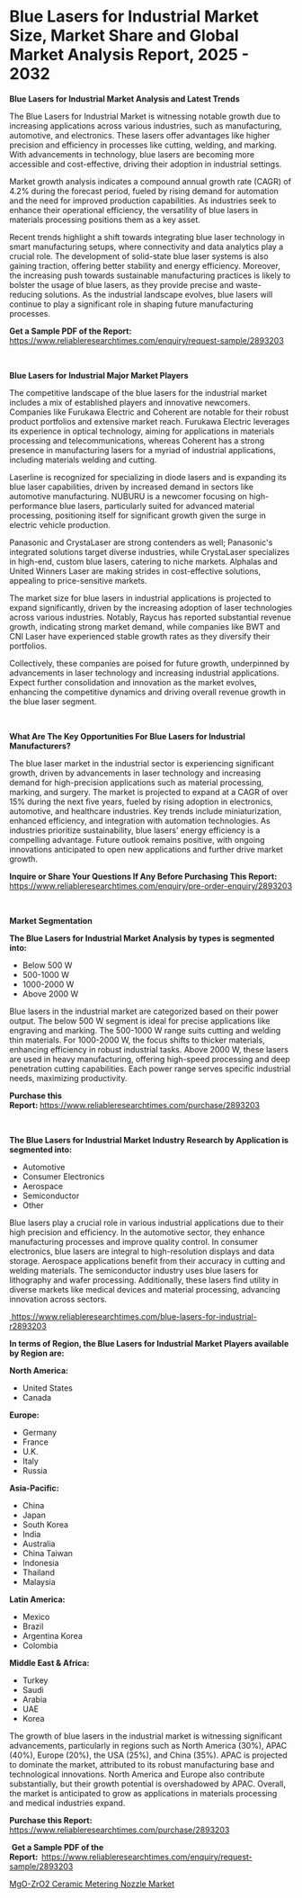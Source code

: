 <p><h1>Blue Lasers for Industrial Market Size, Market Share and Global Market Analysis Report, 2025 - 2032</h1></p><p><strong>Blue Lasers for Industrial Market Analysis and Latest Trends</strong></p>
<p><p>The Blue Lasers for Industrial Market is witnessing notable growth due to increasing applications across various industries, such as manufacturing, automotive, and electronics. These lasers offer advantages like higher precision and efficiency in processes like cutting, welding, and marking. With advancements in technology, blue lasers are becoming more accessible and cost-effective, driving their adoption in industrial settings.</p><p>Market growth analysis indicates a compound annual growth rate (CAGR) of 4.2% during the forecast period, fueled by rising demand for automation and the need for improved production capabilities. As industries seek to enhance their operational efficiency, the versatility of blue lasers in materials processing positions them as a key asset. </p><p>Recent trends highlight a shift towards integrating blue laser technology in smart manufacturing setups, where connectivity and data analytics play a crucial role. The development of solid-state blue laser systems is also gaining traction, offering better stability and energy efficiency. Moreover, the increasing push towards sustainable manufacturing practices is likely to bolster the usage of blue lasers, as they provide precise and waste-reducing solutions. As the industrial landscape evolves, blue lasers will continue to play a significant role in shaping future manufacturing processes.</p></p>
<p><strong>Get a Sample PDF of the Report:&nbsp;</strong> <a href="https://www.reliableresearchtimes.com/enquiry/request-sample/2893203?utm_campaign=2627&utm_medium=2&utm_source=Github&utm_content=ia&utm_term=15032025&utm_id=blue-lasers-for-industrial">https://www.reliableresearchtimes.com/enquiry/request-sample/2893203</a></p>
<p>&nbsp;</p>
<p><strong>Blue Lasers for Industrial Major Market Players</strong></p>
<p><p>The competitive landscape of the blue lasers for the industrial market includes a mix of established players and innovative newcomers. Companies like Furukawa Electric and Coherent are notable for their robust product portfolios and extensive market reach. Furukawa Electric leverages its experience in optical technology, aiming for applications in materials processing and telecommunications, whereas Coherent has a strong presence in manufacturing lasers for a myriad of industrial applications, including materials welding and cutting.</p><p>Laserline is recognized for specializing in diode lasers and is expanding its blue laser capabilities, driven by increased demand in sectors like automotive manufacturing. NUBURU is a newcomer focusing on high-performance blue lasers, particularly suited for advanced material processing, positioning itself for significant growth given the surge in electric vehicle production.</p><p>Panasonic and CrystaLaser are strong contenders as well; Panasonic's integrated solutions target diverse industries, while CrystaLaser specializes in high-end, custom blue lasers, catering to niche markets. Alphalas and United Winners Laser are making strides in cost-effective solutions, appealing to price-sensitive markets.</p><p>The market size for blue lasers in industrial applications is projected to expand significantly, driven by the increasing adoption of laser technologies across various industries. Notably, Raycus has reported substantial revenue growth, indicating strong market demand, while companies like BWT and CNI Laser have experienced stable growth rates as they diversify their portfolios.</p><p>Collectively, these companies are poised for future growth, underpinned by advancements in laser technology and increasing industrial applications. Expect further consolidation and innovation as the market evolves, enhancing the competitive dynamics and driving overall revenue growth in the blue laser segment.</p></p>
<p>&nbsp;</p>
<p><strong>What Are The Key Opportunities For Blue Lasers for Industrial Manufacturers?</strong></p>
<p><p>The blue laser market in the industrial sector is experiencing significant growth, driven by advancements in laser technology and increasing demand for high-precision applications such as material processing, marking, and surgery. The market is projected to expand at a CAGR of over 15% during the next five years, fueled by rising adoption in electronics, automotive, and healthcare industries. Key trends include miniaturization, enhanced efficiency, and integration with automation technologies. As industries prioritize sustainability, blue lasers' energy efficiency is a compelling advantage. Future outlook remains positive, with ongoing innovations anticipated to open new applications and further drive market growth.</p></p>
<p><strong>Inquire or Share Your Questions If Any Before Purchasing This Report:</strong> <a href="https://www.reliableresearchtimes.com/enquiry/pre-order-enquiry/2893203?utm_campaign=2627&utm_medium=2&utm_source=Github&utm_content=ia&utm_term=15032025&utm_id=blue-lasers-for-industrial">https://www.reliableresearchtimes.com/enquiry/pre-order-enquiry/2893203</a></p>
<p>&nbsp;</p>
<p><strong>Market Segmentation</strong></p>
<p><strong>The Blue Lasers for Industrial Market Analysis by types is segmented into:</strong></p>
<p><ul><li>Below 500 W</li><li>500-1000 W</li><li>1000-2000 W</li><li>Above 2000 W</li></ul></p>
<p><p>Blue lasers in the industrial market are categorized based on their power output. The below 500 W segment is ideal for precise applications like engraving and marking. The 500-1000 W range suits cutting and welding thin materials. For 1000-2000 W, the focus shifts to thicker materials, enhancing efficiency in robust industrial tasks. Above 2000 W, these lasers are used in heavy manufacturing, offering high-speed processing and deep penetration cutting capabilities. Each power range serves specific industrial needs, maximizing productivity.</p></p>
<p><strong>Purchase this Report:&nbsp;</strong><a href="https://www.reliableresearchtimes.com/purchase/2893203?utm_campaign=2627&utm_medium=2&utm_source=Github&utm_content=ia&utm_term=15032025&utm_id=blue-lasers-for-industrial">https://www.reliableresearchtimes.com/purchase/2893203</a></p>
<p>&nbsp;</p>
<p><strong>The Blue Lasers for Industrial Market Industry Research by Application is segmented into:</strong></p>
<p><ul><li>Automotive</li><li>Consumer Electronics</li><li>Aerospace</li><li>Semiconductor</li><li>Other</li></ul></p>
<p><p>Blue lasers play a crucial role in various industrial applications due to their high precision and efficiency. In the automotive sector, they enhance manufacturing processes and improve quality control. In consumer electronics, blue lasers are integral to high-resolution displays and data storage. Aerospace applications benefit from their accuracy in cutting and welding materials. The semiconductor industry uses blue lasers for lithography and wafer processing. Additionally, these lasers find utility in diverse markets like medical devices and material processing, advancing innovation across sectors.</p></p>
<p><a href="https://www.reliableresearchtimes.com/blue-lasers-for-industrial-r2893203?utm_campaign=2627&utm_medium=2&utm_source=Github&utm_content=ia&utm_term=15032025&utm_id=blue-lasers-for-industrial">&nbsp;https://www.reliableresearchtimes.com/blue-lasers-for-industrial-r2893203</a></p>
<p><strong>In terms of Region, the Blue Lasers for Industrial Market Players available by Region are:</strong></p>
<p>
    <p> <strong> North America: </strong>
        <ul>
            <li>United States</li>
            <li>Canada</li>
        </ul>
        </p> 
    <p> <strong> Europe: </strong>
        <ul>
            <li>Germany</li>
            <li>France</li>
            <li>U.K.</li>
            <li>Italy</li>
            <li>Russia</li>
        </ul>
        </p> 
    <p> <strong> Asia-Pacific: </strong>
        <ul>
            <li>China</li>
            <li>Japan</li>
            <li>South Korea</li>
            <li>India</li>
            <li>Australia</li>
            <li>China Taiwan</li>
            <li>Indonesia</li>
            <li>Thailand</li>
            <li>Malaysia</li>
        </ul>
        </p> 
    <p> <strong> Latin America: </strong>
        <ul>
            <li>Mexico</li>
            <li>Brazil</li>
            <li>Argentina Korea</li>
            <li>Colombia</li>
        </ul>
        </p> 
    <p> <strong> Middle East & Africa: </strong>
        <ul>
            <li>Turkey</li>
            <li>Saudi</li>
            <li>Arabia</li>
            <li>UAE</li>
            <li>Korea</li>
        </ul>
    </p>
    </p>
<p><p>The growth of blue lasers in the industrial market is witnessing significant advancements, particularly in regions such as North America (30%), APAC (40%), Europe (20%), the USA (25%), and China (35%). APAC is projected to dominate the market, attributed to its robust manufacturing base and technological innovations. North America and Europe also contribute substantially, but their growth potential is overshadowed by APAC. Overall, the market is anticipated to grow as applications in materials processing and medical industries expand.</p></p>
<p><strong>Purchase this Report: </strong><a href="https://www.reliableresearchtimes.com/purchase/2893203?utm_campaign=2627&utm_medium=2&utm_source=Github&utm_content=ia&utm_term=15032025&utm_id=blue-lasers-for-industrial">https://www.reliableresearchtimes.com/purchase/2893203</a></p>
<p>&nbsp;<strong>Get a Sample PDF of the Report:&nbsp;&nbsp;</strong><a href="https://www.reliableresearchtimes.com/enquiry/request-sample/2893203?utm_campaign=2627&utm_medium=2&utm_source=Github&utm_content=ia&utm_term=15032025&utm_id=blue-lasers-for-industrial">https://www.reliableresearchtimes.com/enquiry/request-sample/2893203</a></p>
<p><strong></strong></p>
<p><p><a href="https://github.com/oliveroste6/Market-Research-Report-List-1/blob/main/mgo-zro2-ceramic-metering-nozzle-market.md?utm_campaign=2627&utm_medium=2&utm_source=Github&utm_content=ia&utm_term=15032025&utm_id=blue-lasers-for-industrial">MgO-ZrO2 Ceramic Metering Nozzle Market</a></p></p>